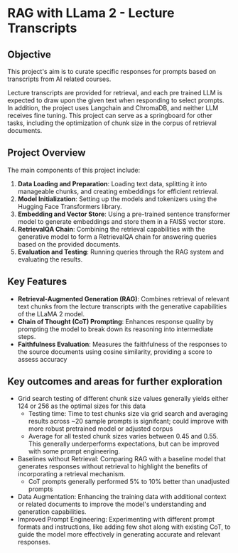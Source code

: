 # RAG with LLama 2 - Lecture Transcripts
## Objective
This project's aim is to curate specific responses for prompts based on transcripts from AI related courses.

Lecture transcripts are provided for retrieval, and each pre trained LLM is expected to draw upon the given text when responding to select prompts.
In addition, the project uses Langchain and ChromaDB, and neither LLM receives fine tuning. This project can serve as a springboard for other tasks, including the optimization of chunk size in the corpus of retrieval documents.

## Project Overview

The main components of this project include:

1. **Data Loading and Preparation**: Loading text data, splitting it into manageable chunks, and creating embeddings for efficient retrieval.
2. **Model Initialization**: Setting up the models and tokenizers using the Hugging Face Transformers library.
3. **Embedding and Vector Store**: Using a pre-trained sentence transformer model to generate embeddings and store them in a FAISS vector store.
4. **RetrievalQA Chain**: Combining the retrieval capabilities with the generative model to form a RetrievalQA chain for answering queries based on the provided documents.
5. **Evaluation and Testing**: Running queries through the RAG system and evaluating the results.

## Key Features

- **Retrieval-Augmented Generation (RAG)**: Combines retrieval of relevant text chunks from the lecture transcripts with the generative capabilities of the LLaMA 2 model.
- **Chain of Thought (CoT) Prompting**: Enhances response quality by prompting the model to break down its reasoning into intermediate steps.
- **Faithfulness Evaluation**: Measures the faithfulness of the responses to the source documents using cosine similarity, providing a score to assess accuracy

## Key outcomes and areas for further exploration
- Grid search testing of different chunk size values generally yields either 124 or 256 as the optimal sizes for this data
  - Testing time: Time to test chunks size via grid search and averaging results across ~20 sample prompts is signifcant; could improve with more robust pretrained model or adjusted corpus
  - Average for all tested chunk sizes varies between 0.45 and 0.55. This generally underperforms expectations, but can be improved with some prompt engineering. 
- Baselines without Retrieval: Comparing RAG with a baseline model that generates responses without retrieval to highlight the benefits of incorporating a retrieval mechanism.
  - CoT prompts generally performed 5% to 10% better than unadjusted prompts
- Data Augmentation: Enhancing the training data with additional context or related documents to improve the model's understanding and generation capabilities.
- Improved Prompt Engineering: Experimenting with different prompt formats and instructions, like adding few shot along with existing CoT, to guide the model more effectively in generating accurate and relevant responses.
